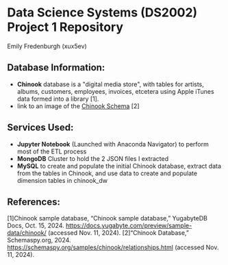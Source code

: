 # Data Science Systems (DS2002) Project 1 Repository
Emily Fredenburgh (xux5ev)

## Database Information:
- **Chinook** database is a "digital media store", with tables for artists, albums, customers, employees, invoices, etcetera using Apple iTunes data formed into a library [1].
- link to an image of the [Chinook Schema](https://schemaspy.org/samples/chinook/relationships.html) [2]


## Services Used:
- **Jupyter Notebook** (Launched with Anaconda Navigator) to perform most of the ETL process
- **MongoDB** Cluster to hold the 2 JSON files I extracted
- **MySQL** to create and populate the initial Chinook database, extract data from the tables in Chinook, and use data to create and populate dimension tables in chinook_dw


## References:
[1]Chinook sample database, “Chinook sample database,” YugabyteDB Docs, Oct. 15, 2024. https://docs.yugabyte.com/preview/sample-data/chinook/ (accessed Nov. 11, 2024).
[2]“Chinook Database,” Schemaspy.org, 2024. https://schemaspy.org/samples/chinook/relationships.html (accessed Nov. 11, 2024).
